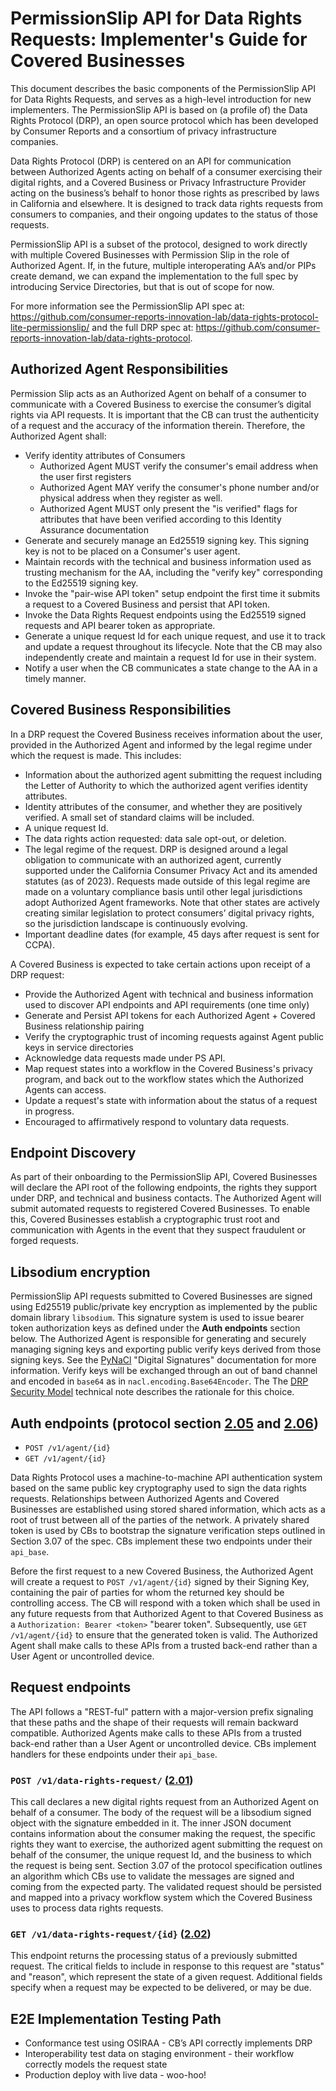 # PermissionSlip API for Data Rights Requests: Implementer's Guide for Covered Businesses


This document describes the basic components of the PermissionSlip API for Data Rights Requests, and serves as a high-level introduction for new implementers.  The PermissionSlip API is based on (a profile of) the Data Rights Protocol (DRP), an open source protocol which has been developed by Consumer Reports and a consortium of privacy infrastructure companies.

Data Rights Protocol (DRP) is centered on an API for communication between Authorized Agents acting on behalf of a consumer exercising their digital rights, and a Covered Business or Privacy Infrastructure Provider acting on the business’s behalf to honor those rights as prescribed by laws in California and elsewhere.  It is designed to track data rights requests from consumers to companies, and their ongoing updates to the status of those requests.

PermissionSlip API is a subset of the protocol, designed to work directly with multiple Covered Businesses with Permission Slip in the role of Authorized Agent.  If, in the future, multiple interoperating AA’s and/or PIPs create demand, we can expand the implementation to the full spec by introducing Service Directories, but that is out of scope for now.

For more information see the PermissionSlip API spec at: https://github.com/consumer-reports-innovation-lab/data-rights-protocol-lite-permissionslip/ and the full DRP spec at: https://github.com/consumer-reports-innovation-lab/data-rights-protocol.


## Authorized Agent Responsibilities

Permission Slip acts as an Authorized Agent on behalf of a consumer to communicate with a Covered Business to exercise the consumer’s digital rights via API requests.  It is important that the CB can trust the authenticity of a request and the accuracy of the information therein.  Therefore, the Authorized Agent shall:

-   Verify identity attributes of Consumers
    -   Authorized Agent MUST verify the consumer's email address when the user first registers
    -   Authorized Agent MAY verify the consumer's phone number and/or physical address when they register as well.
    -   Authorized Agent MUST only present the "is verified" flags for attributes that have been verified according to this Identity Assurance documentation
-   Generate and securely manage an Ed25519 signing key. This signing key is not to be placed on a Consumer's user agent.
-   Maintain records with the technical and business information used as trusting mechanism for the AA, including the "verify key" corresponding to the Ed25519 signing key.
-   Invoke the "pair-wise API token" setup endpoint the first time it submits a request to a Covered Business and persist that API token.
-   Invoke the Data Rights Request endpoints using the Ed25519 signed requests and API bearer token as appropriate.
-   Generate a unique request Id for each unique request, and use it to track and update a request throughout its lifecycle.  Note that the CB may also independently create and maintain a request Id for use in their system.
-   Notify a user when the CB communicates a state change to the AA in a timely manner.


## Covered Business Responsibilities

In a DRP request the Covered Business receives information about the user, provided in the Authorized Agent and informed by the legal regime under which the request is made. This includes:

-   Information about the authorized agent submitting the request including the Letter of Authority to which the authorized agent verifies identity attributes.
-   Identity attributes of the consumer, and whether they are positively verified. A small set of standard claims will be included.
-   A unique request Id.
-   The data rights action requested: data sale opt-out, or deletion.
-   The legal regime of the request. DRP is designed around a legal obligation to communicate with an authorized agent, currently supported under the California Consumer Privacy Act and its amended statutes (as of 2023). Requests made outside of this legal regime are made on a voluntary compliance basis until other legal jurisdictions adopt Authorized Agent frameworks.  Note that other states are actively creating similar legislation to protect consumers’ digital privacy rights, so the jurisdiction landscape is continuously evolving.
-   Important deadline dates (for example, 45 days after request is sent for CCPA).

A Covered Business is expected to take certain actions upon receipt of a DRP request:

-   Provide the Authorized Agent with technical and business information used to discover API endpoints and API requirements (one time only)
-   Generate and Persist API tokens for each Authorized Agent + Covered Business relationship pairing
-   Verify the cryptographic trust of incoming requests against Agent public keys in service directories
-   Acknowledge data requests made under PS API.
-   Map request states into a workflow in the Covered Business's privacy program, and back out to the workflow states which the Authorized Agents can access.
-   Update a request's state with information about the status of a request in progress.
-   Encouraged to affirmatively respond to voluntary data requests.


## Endpoint Discovery

As part of their onboarding to the PermissionSlip API, Covered Businesses will declare the API root of the following endpoints, the rights they support under DRP, and technical and business contacts. The Authorized Agent will submit automated requests to registered Covered Businesses. To enable this, Covered Businesses establish a cryptographic trust root and communication with Agents in the event that they suspect fraudulent or forged requests.


## Libsodium encryption

PermissionSlip API requests submitted to Covered Businesses are signed using Ed25519 public/private key encryption as implemented by the public domain library `libsodium`. This signature system is used to issue bearer token authorization keys as defined under the **Auth endpoints** section below. The Authorized Agent is responsible for generating and securely managing signing keys and exporting public verify keys derived from those signing keys. See the [PyNaCl](https://pynacl.readthedocs.io/en/latest/signing/) "Digital Signatures" documentation for more information. Verify keys will be exchanged through an out of band channel and encoded in `base64` as in `nacl.encoding.Base64Encoder`. The The [DRP Security
Model](https://raw.githubusercontent.com/consumer-reports-digital-lab/data-rights-protocol/main/files/DRP_security_model.pdf) technical note describes the rationale for this choice.


## Auth endpoints (protocol section [2.05](https://github.com/consumer-reports-innovation-lab/data-rights-protocol-lite-permissionslip/blob/main/data-rights-protocol.md#205-post-v1agentagent-id-pair-wise-key-setup-endpoint) and [2.06](https://github.com/consumer-reports-innovation-lab/data-rights-protocol-lite-permissionslip/blob/main/data-rights-protocol.md#206-get-v1agentagent-id-agent-information-endpoint))

-   `POST /v1/agent/{id}`
-   `GET /v1/agent/{id}`

Data Rights Protocol uses a machine-to-machine API authentication system based on the same public key cryptography used to sign the data rights requests. Relationships between Authorized Agents and Covered Businesses are established using stored shared information, which acts as a root of trust between all of the parties of the network. A privately shared token is used by CBs to bootstrap the signature verification steps outlined in Section 3.07 of the spec. CBs implement these two endpoints under their `api_base`.

Before the first request to a new Covered Business, the Authorized Agent will create a request to `POST
/v1/agent/{id}` signed by their Signing Key, containing the pair of parties for whom the returned key should be controlling access. The CB will respond with a token which shall be used in any future requests from that Authorized Agent to that Covered Business as a `Authorization: Bearer <token>` "bearer token".  Subsequently, use `GET /v1/agent/{id}` to ensure that the generated token is valid. The Authorized Agent shall make calls to these APIs from a trusted back-end rather than a User Agent or uncontrolled device.


## Request endpoints

The API follows a "REST-ful" pattern with a major-version prefix signaling that these paths and the shape of their requests will remain backward compatible. Authorized Agents make calls to these APIs from a trusted back-end rather than a User Agent or uncontrolled device. CBs implement handlers for these endpoints under their `api_base`.

### `POST /v1/data-rights-request/` ([2.01](https://github.com/consumer-reports-innovation-lab/data-rights-protocol-lite-permissionslip#201-post-v1data-rights-request-data-rights-exercise-endpoint))



This call declares a new digital rights request from an Authorized Agent on behalf of a consumer. The body of the request will be a libsodium signed object with the signature embedded in it. The inner JSON document contains information about the consumer making the request, the specific rights they want to exercise, the authorized agent submitting the request on behalf of the consumer, the unique request Id, and the business to which the request is being sent. Section 3.07 of the protocol specification outlines an algorithm which CBs use to validate the messages are signed and coming from the expected party. The validated request should be persisted and mapped into a privacy workflow system which the Covered Business uses to process data rights requests.

### `GET /v1/data-rights-request/{id}` ([2.02](https://github.com/consumer-reports-innovation-lab/data-rights-protocol-lite-permissionslip#202-get-v1data-rights-requestrequest_id-data-rights-status-endpoint))

This endpoint returns the processing status of a previously submitted request. The critical fields to include in response to this request are "status" and "reason", which represent the state of a given request.  Additional fields specify when a request may be expected to be delivered, or may be due.


## E2E Implementation Testing Path

-   Conformance test using OSIRAA - CB’s API correctly implements DRP
-   Interoperability test data on staging environment - their workflow correctly models the request state
-   Production deploy with live data - woo-hoo!

